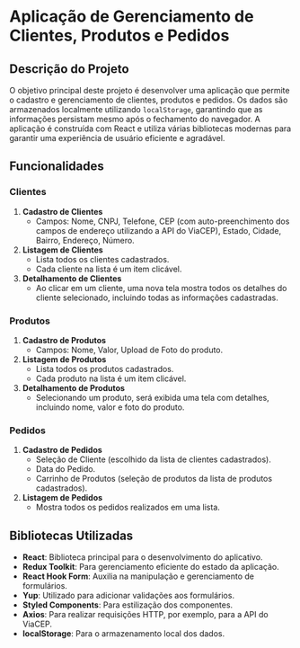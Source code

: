 # Aplicação de Gerenciamento de Clientes, Produtos e Pedidos

## Descrição do Projeto

O objetivo principal deste projeto é desenvolver uma aplicação que permite o cadastro e gerenciamento de clientes, produtos e pedidos. Os dados são armazenados localmente utilizando `localStorage`, garantindo que as informações persistam mesmo após o fechamento do navegador. A aplicação é construída com React e utiliza várias bibliotecas modernas para garantir uma experiência de usuário eficiente e agradável.

## Funcionalidades

### Clientes
1. **Cadastro de Clientes**
   - Campos: Nome, CNPJ, Telefone, CEP (com auto-preenchimento dos campos de endereço utilizando a API do ViaCEP), Estado, Cidade, Bairro, Endereço, Número.
2. **Listagem de Clientes**
   - Lista todos os clientes cadastrados.
   - Cada cliente na lista é um item clicável.
3. **Detalhamento de Clientes**
   - Ao clicar em um cliente, uma nova tela mostra todos os detalhes do cliente selecionado, incluindo todas as informações cadastradas.

### Produtos
1. **Cadastro de Produtos**
   - Campos: Nome, Valor, Upload de Foto do produto.
2. **Listagem de Produtos**
   - Lista todos os produtos cadastrados.
   - Cada produto na lista é um item clicável.
3. **Detalhamento de Produtos**
   - Selecionando um produto, será exibida uma tela com detalhes, incluindo nome, valor e foto do produto.

### Pedidos
1. **Cadastro de Pedidos**
   - Seleção de Cliente (escolhido da lista de clientes cadastrados).
   - Data do Pedido.
   - Carrinho de Produtos (seleção de produtos da lista de produtos cadastrados).
2. **Listagem de Pedidos**
   - Mostra todos os pedidos realizados em uma lista.

## Bibliotecas Utilizadas

- **React**: Biblioteca principal para o desenvolvimento do aplicativo.
- **Redux Toolkit**: Para gerenciamento eficiente do estado da aplicação.
- **React Hook Form**: Auxilia na manipulação e gerenciamento de formulários.
- **Yup**: Utilizado para adicionar validações aos formulários.
- **Styled Components**: Para estilização dos componentes.
- **Axios**: Para realizar requisições HTTP, por exemplo, para a API do ViaCEP.
- **localStorage**: Para o armazenamento local dos dados.
